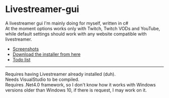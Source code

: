 # Livestreamer-gui
A livestreamer gui I'm mainly doing for myself, written in c#  
At the moment options works only with Twitch, Twitch VODs and YouTube, while default settings should work with any website compatible with livestreamer.

- [Screenshots](http://imgur.com/a/HdpOt)  
- [Download the installer from here](https://1drv.ms/f/s!AlZZhB75siHNg7QzEL3E4rpYW5GCHA)  
- [Todo list](https://trello.com/b/uUrYz6AP/livestreamer-gui)

---
Requires having Livestreamer already installed (duh).  
Needs VisualStudio to be compiled.  
Requires .Net4.0 framework, so I don't know how it works with Windows versions older than Windows 10, if there is request, I may work on it.